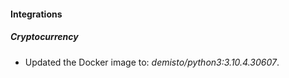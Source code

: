 #### Integrations
##### Cryptocurrency
- Updated the Docker image to: *demisto/python3:3.10.4.30607*.
